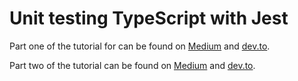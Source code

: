 # Unit testing TypeScript with Jest
Part one of the tutorial for can be found on [Medium](https://duncanlew.medium.com/unit-testing-typescript-with-jest-part-one-f39d2392d0f4) and [dev.to](https://dev.to/duncanlew/unit-testing-typescript-with-jest-part-one-1bj2).

Part two of the tutorial can be found on [Medium](https://duncanlew.medium.com/unit-testing-typescript-with-jest-part-two-ci-cd-pipeline-setup-with-github-actions-750193931405) and [dev.to](https://dev.to/duncanlew/unit-testing-typescript-with-jest-part-two-cicd-pipeline-setup-with-github-actions-469p).